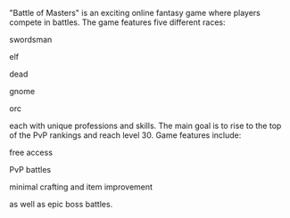"Battle of Masters" is an exciting online fantasy game where players compete in battles. The game features five different races:

swordsman

elf

dead

gnome

orc

each with unique professions and skills. The main goal is to rise to the top of the PvP rankings and reach level 30. Game features include:

free access

PvP battles

minimal crafting and item improvement

as well as epic boss battles.